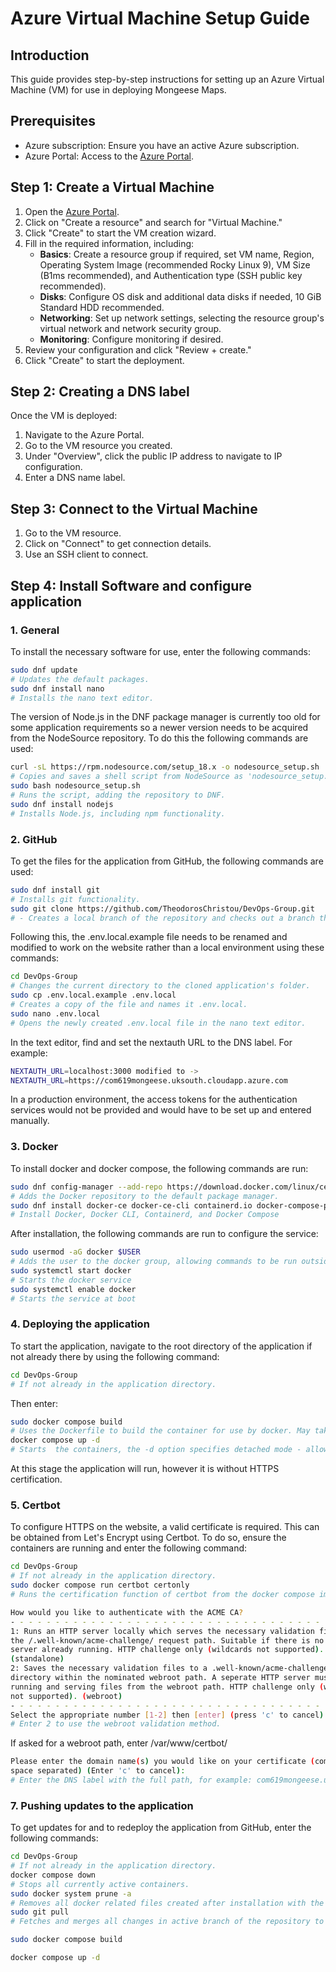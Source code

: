 # Azure Virtual Machine Setup Guide

## Introduction

This guide provides step-by-step instructions for setting up an Azure Virtual Machine (VM) for use in deploying Mongeese Maps.

## Prerequisites

- Azure subscription: Ensure you have an active Azure subscription.
- Azure Portal: Access to the [Azure Portal](https://portal.azure.com/).

## Step 1: Create a Virtual Machine

1. Open the [Azure Portal](https://portal.azure.com/).
2. Click on "Create a resource" and search for "Virtual Machine."
3. Click "Create" to start the VM creation wizard.
4. Fill in the required information, including:
   - **Basics**: Create a resource group if required, set VM name, Region, Operating System Image (recommended Rocky Linux 9), VM Size (B1ms recommended), and Authentication type (SSH public key recommended).
   - **Disks**: Configure OS disk and additional data disks if needed, 10 GiB Standard HDD recommended.
   - **Networking**: Set up network settings, selecting the resource group's virtual network and network security group.
   - **Monitoring**: Configure monitoring if desired.
5. Review your configuration and click "Review + create."
6. Click "Create" to start the deployment.

## Step 2: Creating a DNS label

Once the VM is deployed:

1. Navigate to the Azure Portal.
2. Go to the VM resource you created.
3. Under "Overview", click the public IP address to navigate to IP configuration.
4. Enter a DNS name label.

## Step 3: Connect to the Virtual Machine

1. Go to the VM resource.
2. Click on "Connect" to get connection details.
3. Use an SSH client to connect.

## Step 4: Install Software and configure application

### 1. General

To install the necessary software for use, enter the following commands:

```bash
sudo dnf update
# Updates the default packages.
sudo dnf install nano
# Installs the nano text editor.
```

The version of Node.js in the DNF package manager is currently too old for some application requirements so a newer version needs to be acquired from the NodeSource repository. To do this the following commands are used:

```bash
curl -sL https://rpm.nodesource.com/setup_18.x -o nodesource_setup.sh 
# Copies and saves a shell script from NodeSource as 'nodesource_setup.sh'
sudo bash nodesource_setup.sh
# Runs the script, adding the repository to DNF.
sudo dnf install nodejs 
# Installs Node.js, including npm functionality.
```


### 2. GitHub

To get the files for the application from GitHub, the following commands are used:

```bash
sudo dnf install git
# Installs git functionality.
sudo git clone https://github.com/TheodorosChristou/DevOps-Group.git
# -	Creates a local branch of the repository and checks out a branch that is forked from the repository’s currently active branch, in this case ‘main’.
```

Following this, the .env.local.example file needs to be renamed and modified to work on the website rather than a local environment using these commands:

```bash
cd DevOps-Group
# Changes the current directory to the cloned application's folder.
sudo cp .env.local.example .env.local
# Creates a copy of the file and names it .env.local.
sudo nano .env.local
# Opens the newly created .env.local file in the nano text editor.
```

In the text editor, find and set the nextauth URL to the DNS label. For example:

```bash
NEXTAUTH_URL=localhost:3000 modified to ->
NEXTAUTH_URL=https://com619mongeese.uksouth.cloudapp.azure.com
```

In a production environment, the access tokens for the authentication services would not be provided and would have to be set up and entered manually.


### 3. Docker

To install docker and docker compose, the following commands are run:

```bash
sudo dnf config-manager --add-repo https://download.docker.com/linux/centos/docker-ce.repo
# Adds the Docker repository to the default package manager.
sudo dnf install docker-ce docker-ce-cli containerd.io docker-compose-plugin
# Install Docker, Docker CLI, Containerd, and Docker Compose
```

After installation, the following commands are run to configure the service:

```bash
sudo usermod -aG docker $USER
# Adds the user to the docker group, allowing commands to be run outside of root.
sudo systemctl start docker
# Starts the docker service
sudo systemctl enable docker
# Starts the service at boot
```


### 4. Deploying the application

To start the application, navigate to the root directory of the application if not already there by using the following command:

```bash
cd DevOps-Group
# If not already in the application directory.
```

Then enter:

```bash
sudo docker compose build
# Uses the Dockerfile to build the container for use by docker. May take a while.
docker compose up -d
# Starts  the containers, the -d option specifies detached mode - allowing the container to run in the background of the CLI.
```

At this stage the application will run, however it is without HTTPS certification.


### 5. Certbot

To configure HTTPS on the website, a valid certificate is required. This can be obtained from Let's Encrypt using Certbot. To do so, ensure the containers are running and enter the following command:

```bash
cd DevOps-Group
# If not already in the application directory.
sudo docker compose run certbot certonly
# Runs the certification function of certbot from the docker compose image.

How would you like to authenticate with the ACME CA?
- - - - - - - - - - - - - - - - - - - - - - - - - - - - - - - - - - - - - - - -
1: Runs an HTTP server locally which serves the necessary validation files under
the /.well-known/acme-challenge/ request path. Suitable if there is no HTTP
server already running. HTTP challenge only (wildcards not supported).
(standalone)
2: Saves the necessary validation files to a .well-known/acme-challenge/
directory within the nominated webroot path. A seperate HTTP server must be
running and serving files from the webroot path. HTTP challenge only (wildcards
not supported). (webroot)
- - - - - - - - - - - - - - - - - - - - - - - - - - - - - - - - - - - - - - - -
Select the appropriate number [1-2] then [enter] (press 'c' to cancel):
# Enter 2 to use the webroot validation method.
```

If asked for a webroot path, enter /var/www/certbot/

```bash
Please enter the domain name(s) you would like on your certificate (comma and/or
space separated) (Enter 'c' to cancel):
# Enter the DNS label with the full path, for example: com619mongeese.uksouth.cloudapp.azure.com
```


### 7. Pushing updates to the application

To get updates for and to redeploy the application from GitHub, enter the following commands:

```bash
cd DevOps-Group
# If not already in the application directory.
docker compose down
# Stops all currently active containers.
sudo docker system prune -a
# Removes all docker related files created after installation with the exception of volumes. The -a option removes all unused images rather than just dangling ones. This is necessary if storage space is limited.
sudo git pull
# Fetches and merges all changes in active branch of the repository to the local repository. May ask for and require a valid username and [personal access token](https://github.com/settings/tokens).

sudo docker compose build

docker compose up -d
```